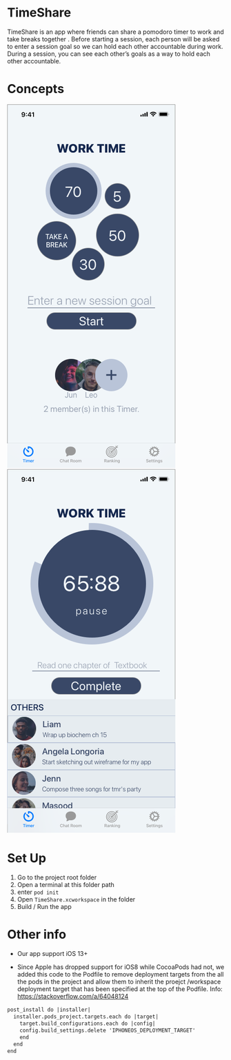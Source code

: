 # TimeShare

TimeShare is an app where friends can share a pomodoro timer to work and take breaks together . Before starting a session, each person will be asked to enter a session goal so we can hold each other accountable during work. During a session, you can see each other’s goals as a way to hold each other accountable. 



# Concepts

![img](media/HomeScreenV1.png)![img](media/TimerScreenV1.png)



# Set Up

1. Go to the project root folder
2. Open a terminal at this folder path
3. enter `pod init`
4. Open `TimeShare.xcworkspace` in the folder
5. Build / Run the app



# Other info

- Our app support iOS 13+

- Since Apple has dropped support for iOS8 while CocoaPods had not, we added this code to the Podfile to remove deployment targets from the all the pods in the project and allow them to inherit the proejct /workspace deployment target that has been specified at the top of the Podfile. Info: https://stackoverflow.com/a/64048124

```basic
post_install do |installer|
  installer.pods_project.targets.each do |target|
    target.build_configurations.each do |config|
    config.build_settings.delete 'IPHONEOS_DEPLOYMENT_TARGET'
    end
  end
end
```








